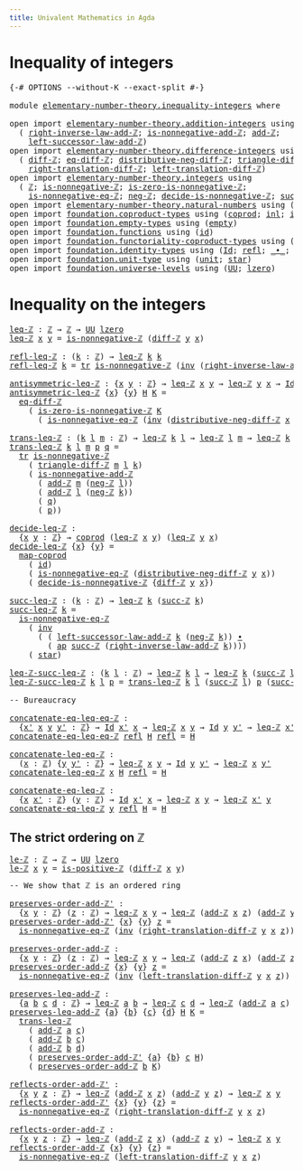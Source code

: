 ```yaml
---
title: Univalent Mathematics in Agda
---
```


# Inequality of integers

<pre class="Agda"><a id="81" class="Symbol">{-#</a> <a id="85" class="Keyword">OPTIONS</a> <a id="93" class="Pragma">--without-K</a> <a id="105" class="Pragma">--exact-split</a> <a id="119" class="Symbol">#-}</a>

<a id="124" class="Keyword">module</a> <a id="131" href="elementary-number-theory.inequality-integers.html" class="Module">elementary-number-theory.inequality-integers</a> <a id="176" class="Keyword">where</a>

<a id="183" class="Keyword">open</a> <a id="188" class="Keyword">import</a> <a id="195" href="elementary-number-theory.addition-integers.html" class="Module">elementary-number-theory.addition-integers</a> <a id="238" class="Keyword">using</a>
  <a id="246" class="Symbol">(</a> <a id="248" href="elementary-number-theory.addition-integers.html#7735" class="Function">right-inverse-law-add-ℤ</a><a id="271" class="Symbol">;</a> <a id="273" href="elementary-number-theory.addition-integers.html#11479" class="Function">is-nonnegative-add-ℤ</a><a id="293" class="Symbol">;</a> <a id="295" href="elementary-number-theory.addition-integers.html#1489" class="Function">add-ℤ</a><a id="300" class="Symbol">;</a>
    <a id="306" href="elementary-number-theory.addition-integers.html#3561" class="Function">left-successor-law-add-ℤ</a><a id="330" class="Symbol">)</a>
<a id="332" class="Keyword">open</a> <a id="337" class="Keyword">import</a> <a id="344" href="elementary-number-theory.difference-integers.html" class="Module">elementary-number-theory.difference-integers</a> <a id="389" class="Keyword">using</a>
  <a id="397" class="Symbol">(</a> <a id="399" href="elementary-number-theory.difference-integers.html#1223" class="Function">diff-ℤ</a><a id="405" class="Symbol">;</a> <a id="407" href="elementary-number-theory.difference-integers.html#1393" class="Function">eq-diff-ℤ</a><a id="416" class="Symbol">;</a> <a id="418" href="elementary-number-theory.difference-integers.html#3177" class="Function">distributive-neg-diff-ℤ</a><a id="441" class="Symbol">;</a> <a id="443" href="elementary-number-theory.difference-integers.html#2833" class="Function">triangle-diff-ℤ</a><a id="458" class="Symbol">;</a>
    <a id="464" href="elementary-number-theory.difference-integers.html#4031" class="Function">right-translation-diff-ℤ</a><a id="488" class="Symbol">;</a> <a id="490" href="elementary-number-theory.difference-integers.html#3762" class="Function">left-translation-diff-ℤ</a><a id="513" class="Symbol">)</a>
<a id="515" class="Keyword">open</a> <a id="520" class="Keyword">import</a> <a id="527" href="elementary-number-theory.integers.html" class="Module">elementary-number-theory.integers</a> <a id="561" class="Keyword">using</a>
  <a id="569" class="Symbol">(</a> <a id="571" href="elementary-number-theory.integers.html#1789" class="Function">ℤ</a><a id="572" class="Symbol">;</a> <a id="574" href="elementary-number-theory.integers.html#6679" class="Function">is-nonnegative-ℤ</a><a id="590" class="Symbol">;</a> <a id="592" href="elementary-number-theory.integers.html#6893" class="Function">is-zero-is-nonnegative-ℤ</a><a id="616" class="Symbol">;</a>
    <a id="622" href="elementary-number-theory.integers.html#6777" class="Function">is-nonnegative-eq-ℤ</a><a id="641" class="Symbol">;</a> <a id="643" href="elementary-number-theory.integers.html#3749" class="Function">neg-ℤ</a><a id="648" class="Symbol">;</a> <a id="650" href="elementary-number-theory.integers.html#10512" class="Function">decide-is-nonnegative-ℤ</a><a id="673" class="Symbol">;</a> <a id="675" href="elementary-number-theory.integers.html#3380" class="Function">succ-ℤ</a><a id="681" class="Symbol">;</a> <a id="683" href="elementary-number-theory.integers.html#7266" class="Function">is-positive-ℤ</a><a id="696" class="Symbol">)</a>
<a id="698" class="Keyword">open</a> <a id="703" class="Keyword">import</a> <a id="710" href="elementary-number-theory.natural-numbers.html" class="Module">elementary-number-theory.natural-numbers</a> <a id="751" class="Keyword">using</a> <a id="757" class="Symbol">(</a><a id="758" href="elementary-number-theory.natural-numbers.html#1444" class="Datatype">ℕ</a><a id="759" class="Symbol">;</a> <a id="761" href="elementary-number-theory.natural-numbers.html#1465" class="InductiveConstructor">zero-ℕ</a><a id="767" class="Symbol">;</a> <a id="769" href="elementary-number-theory.natural-numbers.html#1478" class="InductiveConstructor">succ-ℕ</a><a id="775" class="Symbol">)</a>
<a id="777" class="Keyword">open</a> <a id="782" class="Keyword">import</a> <a id="789" href="foundation.coproduct-types.html" class="Module">foundation.coproduct-types</a> <a id="816" class="Keyword">using</a> <a id="822" class="Symbol">(</a><a id="823" href="foundation.coproduct-types.html#1168" class="Datatype">coprod</a><a id="829" class="Symbol">;</a> <a id="831" href="foundation.coproduct-types.html#1239" class="InductiveConstructor">inl</a><a id="834" class="Symbol">;</a> <a id="836" href="foundation.coproduct-types.html#1262" class="InductiveConstructor">inr</a><a id="839" class="Symbol">)</a>
<a id="841" class="Keyword">open</a> <a id="846" class="Keyword">import</a> <a id="853" href="foundation.empty-types.html" class="Module">foundation.empty-types</a> <a id="876" class="Keyword">using</a> <a id="882" class="Symbol">(</a><a id="883" href="foundation-core.empty-types.html#1047" class="Datatype">empty</a><a id="888" class="Symbol">)</a>
<a id="890" class="Keyword">open</a> <a id="895" class="Keyword">import</a> <a id="902" href="foundation.functions.html" class="Module">foundation.functions</a> <a id="923" class="Keyword">using</a> <a id="929" class="Symbol">(</a><a id="930" href="foundation-core.functions.html#309" class="Function">id</a><a id="932" class="Symbol">)</a>
<a id="934" class="Keyword">open</a> <a id="939" class="Keyword">import</a> <a id="946" href="foundation.functoriality-coproduct-types.html" class="Module">foundation.functoriality-coproduct-types</a> <a id="987" class="Keyword">using</a> <a id="993" class="Symbol">(</a><a id="994" href="foundation.functoriality-coproduct-types.html#1130" class="Function">map-coprod</a><a id="1004" class="Symbol">)</a>
<a id="1006" class="Keyword">open</a> <a id="1011" class="Keyword">import</a> <a id="1018" href="foundation.identity-types.html" class="Module">foundation.identity-types</a> <a id="1044" class="Keyword">using</a> <a id="1050" class="Symbol">(</a><a id="1051" href="foundation-core.identity-types.html#641" class="Datatype">Id</a><a id="1053" class="Symbol">;</a> <a id="1055" href="foundation-core.identity-types.html#694" class="InductiveConstructor">refl</a><a id="1059" class="Symbol">;</a> <a id="1061" href="foundation-core.identity-types.html#1239" class="Function Operator">_∙_</a><a id="1064" class="Symbol">;</a> <a id="1066" href="foundation-core.identity-types.html#1552" class="Function">inv</a><a id="1069" class="Symbol">;</a> <a id="1071" href="foundation-core.identity-types.html#4584" class="Function">tr</a><a id="1073" class="Symbol">;</a> <a id="1075" href="foundation-core.identity-types.html#2853" class="Function">ap</a><a id="1077" class="Symbol">)</a>
<a id="1079" class="Keyword">open</a> <a id="1084" class="Keyword">import</a> <a id="1091" href="foundation.unit-type.html" class="Module">foundation.unit-type</a> <a id="1112" class="Keyword">using</a> <a id="1118" class="Symbol">(</a><a id="1119" href="foundation.unit-type.html#975" class="Datatype">unit</a><a id="1123" class="Symbol">;</a> <a id="1125" href="foundation.unit-type.html#999" class="InductiveConstructor">star</a><a id="1129" class="Symbol">)</a>
<a id="1131" class="Keyword">open</a> <a id="1136" class="Keyword">import</a> <a id="1143" href="foundation.universe-levels.html" class="Module">foundation.universe-levels</a> <a id="1170" class="Keyword">using</a> <a id="1176" class="Symbol">(</a><a id="1177" href="foundation-core.universe-levels.html#222" class="Primitive">UU</a><a id="1179" class="Symbol">;</a> <a id="1181" href="Agda.Primitive.html#764" class="Primitive">lzero</a><a id="1186" class="Symbol">)</a>
</pre>
# Inequality on the integers

<pre class="Agda"><a id="leq-ℤ"></a><a id="1231" href="elementary-number-theory.inequality-integers.html#1231" class="Function">leq-ℤ</a> <a id="1237" class="Symbol">:</a> <a id="1239" href="elementary-number-theory.integers.html#1789" class="Function">ℤ</a> <a id="1241" class="Symbol">→</a> <a id="1243" href="elementary-number-theory.integers.html#1789" class="Function">ℤ</a> <a id="1245" class="Symbol">→</a> <a id="1247" href="foundation-core.universe-levels.html#222" class="Primitive">UU</a> <a id="1250" href="Agda.Primitive.html#764" class="Primitive">lzero</a>
<a id="1256" href="elementary-number-theory.inequality-integers.html#1231" class="Function">leq-ℤ</a> <a id="1262" href="elementary-number-theory.inequality-integers.html#1262" class="Bound">x</a> <a id="1264" href="elementary-number-theory.inequality-integers.html#1264" class="Bound">y</a> <a id="1266" class="Symbol">=</a> <a id="1268" href="elementary-number-theory.integers.html#6679" class="Function">is-nonnegative-ℤ</a> <a id="1285" class="Symbol">(</a><a id="1286" href="elementary-number-theory.difference-integers.html#1223" class="Function">diff-ℤ</a> <a id="1293" href="elementary-number-theory.inequality-integers.html#1264" class="Bound">y</a> <a id="1295" href="elementary-number-theory.inequality-integers.html#1262" class="Bound">x</a><a id="1296" class="Symbol">)</a>

<a id="refl-leq-ℤ"></a><a id="1299" href="elementary-number-theory.inequality-integers.html#1299" class="Function">refl-leq-ℤ</a> <a id="1310" class="Symbol">:</a> <a id="1312" class="Symbol">(</a><a id="1313" href="elementary-number-theory.inequality-integers.html#1313" class="Bound">k</a> <a id="1315" class="Symbol">:</a> <a id="1317" href="elementary-number-theory.integers.html#1789" class="Function">ℤ</a><a id="1318" class="Symbol">)</a> <a id="1320" class="Symbol">→</a> <a id="1322" href="elementary-number-theory.inequality-integers.html#1231" class="Function">leq-ℤ</a> <a id="1328" href="elementary-number-theory.inequality-integers.html#1313" class="Bound">k</a> <a id="1330" href="elementary-number-theory.inequality-integers.html#1313" class="Bound">k</a>
<a id="1332" href="elementary-number-theory.inequality-integers.html#1299" class="Function">refl-leq-ℤ</a> <a id="1343" href="elementary-number-theory.inequality-integers.html#1343" class="Bound">k</a> <a id="1345" class="Symbol">=</a> <a id="1347" href="foundation-core.identity-types.html#4584" class="Function">tr</a> <a id="1350" href="elementary-number-theory.integers.html#6679" class="Function">is-nonnegative-ℤ</a> <a id="1367" class="Symbol">(</a><a id="1368" href="foundation-core.identity-types.html#1552" class="Function">inv</a> <a id="1372" class="Symbol">(</a><a id="1373" href="elementary-number-theory.addition-integers.html#7735" class="Function">right-inverse-law-add-ℤ</a> <a id="1397" href="elementary-number-theory.inequality-integers.html#1343" class="Bound">k</a><a id="1398" class="Symbol">))</a> <a id="1401" href="foundation.unit-type.html#999" class="InductiveConstructor">star</a>

<a id="antisymmetric-leq-ℤ"></a><a id="1407" href="elementary-number-theory.inequality-integers.html#1407" class="Function">antisymmetric-leq-ℤ</a> <a id="1427" class="Symbol">:</a> <a id="1429" class="Symbol">{</a><a id="1430" href="elementary-number-theory.inequality-integers.html#1430" class="Bound">x</a> <a id="1432" href="elementary-number-theory.inequality-integers.html#1432" class="Bound">y</a> <a id="1434" class="Symbol">:</a> <a id="1436" href="elementary-number-theory.integers.html#1789" class="Function">ℤ</a><a id="1437" class="Symbol">}</a> <a id="1439" class="Symbol">→</a> <a id="1441" href="elementary-number-theory.inequality-integers.html#1231" class="Function">leq-ℤ</a> <a id="1447" href="elementary-number-theory.inequality-integers.html#1430" class="Bound">x</a> <a id="1449" href="elementary-number-theory.inequality-integers.html#1432" class="Bound">y</a> <a id="1451" class="Symbol">→</a> <a id="1453" href="elementary-number-theory.inequality-integers.html#1231" class="Function">leq-ℤ</a> <a id="1459" href="elementary-number-theory.inequality-integers.html#1432" class="Bound">y</a> <a id="1461" href="elementary-number-theory.inequality-integers.html#1430" class="Bound">x</a> <a id="1463" class="Symbol">→</a> <a id="1465" href="foundation-core.identity-types.html#641" class="Datatype">Id</a> <a id="1468" href="elementary-number-theory.inequality-integers.html#1430" class="Bound">x</a> <a id="1470" href="elementary-number-theory.inequality-integers.html#1432" class="Bound">y</a>
<a id="1472" href="elementary-number-theory.inequality-integers.html#1407" class="Function">antisymmetric-leq-ℤ</a> <a id="1492" class="Symbol">{</a><a id="1493" href="elementary-number-theory.inequality-integers.html#1493" class="Bound">x</a><a id="1494" class="Symbol">}</a> <a id="1496" class="Symbol">{</a><a id="1497" href="elementary-number-theory.inequality-integers.html#1497" class="Bound">y</a><a id="1498" class="Symbol">}</a> <a id="1500" href="elementary-number-theory.inequality-integers.html#1500" class="Bound">H</a> <a id="1502" href="elementary-number-theory.inequality-integers.html#1502" class="Bound">K</a> <a id="1504" class="Symbol">=</a>
  <a id="1508" href="elementary-number-theory.difference-integers.html#1393" class="Function">eq-diff-ℤ</a>
    <a id="1522" class="Symbol">(</a> <a id="1524" href="elementary-number-theory.integers.html#6893" class="Function">is-zero-is-nonnegative-ℤ</a> <a id="1549" href="elementary-number-theory.inequality-integers.html#1502" class="Bound">K</a>
      <a id="1557" class="Symbol">(</a> <a id="1559" href="elementary-number-theory.integers.html#6777" class="Function">is-nonnegative-eq-ℤ</a> <a id="1579" class="Symbol">(</a><a id="1580" href="foundation-core.identity-types.html#1552" class="Function">inv</a> <a id="1584" class="Symbol">(</a><a id="1585" href="elementary-number-theory.difference-integers.html#3177" class="Function">distributive-neg-diff-ℤ</a> <a id="1609" href="elementary-number-theory.inequality-integers.html#1493" class="Bound">x</a> <a id="1611" href="elementary-number-theory.inequality-integers.html#1497" class="Bound">y</a><a id="1612" class="Symbol">))</a> <a id="1615" href="elementary-number-theory.inequality-integers.html#1500" class="Bound">H</a><a id="1616" class="Symbol">))</a>

<a id="trans-leq-ℤ"></a><a id="1620" href="elementary-number-theory.inequality-integers.html#1620" class="Function">trans-leq-ℤ</a> <a id="1632" class="Symbol">:</a> <a id="1634" class="Symbol">(</a><a id="1635" href="elementary-number-theory.inequality-integers.html#1635" class="Bound">k</a> <a id="1637" href="elementary-number-theory.inequality-integers.html#1637" class="Bound">l</a> <a id="1639" href="elementary-number-theory.inequality-integers.html#1639" class="Bound">m</a> <a id="1641" class="Symbol">:</a> <a id="1643" href="elementary-number-theory.integers.html#1789" class="Function">ℤ</a><a id="1644" class="Symbol">)</a> <a id="1646" class="Symbol">→</a> <a id="1648" href="elementary-number-theory.inequality-integers.html#1231" class="Function">leq-ℤ</a> <a id="1654" href="elementary-number-theory.inequality-integers.html#1635" class="Bound">k</a> <a id="1656" href="elementary-number-theory.inequality-integers.html#1637" class="Bound">l</a> <a id="1658" class="Symbol">→</a> <a id="1660" href="elementary-number-theory.inequality-integers.html#1231" class="Function">leq-ℤ</a> <a id="1666" href="elementary-number-theory.inequality-integers.html#1637" class="Bound">l</a> <a id="1668" href="elementary-number-theory.inequality-integers.html#1639" class="Bound">m</a> <a id="1670" class="Symbol">→</a> <a id="1672" href="elementary-number-theory.inequality-integers.html#1231" class="Function">leq-ℤ</a> <a id="1678" href="elementary-number-theory.inequality-integers.html#1635" class="Bound">k</a> <a id="1680" href="elementary-number-theory.inequality-integers.html#1639" class="Bound">m</a>
<a id="1682" href="elementary-number-theory.inequality-integers.html#1620" class="Function">trans-leq-ℤ</a> <a id="1694" href="elementary-number-theory.inequality-integers.html#1694" class="Bound">k</a> <a id="1696" href="elementary-number-theory.inequality-integers.html#1696" class="Bound">l</a> <a id="1698" href="elementary-number-theory.inequality-integers.html#1698" class="Bound">m</a> <a id="1700" href="elementary-number-theory.inequality-integers.html#1700" class="Bound">p</a> <a id="1702" href="elementary-number-theory.inequality-integers.html#1702" class="Bound">q</a> <a id="1704" class="Symbol">=</a>
  <a id="1708" href="foundation-core.identity-types.html#4584" class="Function">tr</a> <a id="1711" href="elementary-number-theory.integers.html#6679" class="Function">is-nonnegative-ℤ</a>
    <a id="1732" class="Symbol">(</a> <a id="1734" href="elementary-number-theory.difference-integers.html#2833" class="Function">triangle-diff-ℤ</a> <a id="1750" href="elementary-number-theory.inequality-integers.html#1698" class="Bound">m</a> <a id="1752" href="elementary-number-theory.inequality-integers.html#1696" class="Bound">l</a> <a id="1754" href="elementary-number-theory.inequality-integers.html#1694" class="Bound">k</a><a id="1755" class="Symbol">)</a>
    <a id="1761" class="Symbol">(</a> <a id="1763" href="elementary-number-theory.addition-integers.html#11479" class="Function">is-nonnegative-add-ℤ</a>
      <a id="1790" class="Symbol">(</a> <a id="1792" href="elementary-number-theory.addition-integers.html#1489" class="Function">add-ℤ</a> <a id="1798" href="elementary-number-theory.inequality-integers.html#1698" class="Bound">m</a> <a id="1800" class="Symbol">(</a><a id="1801" href="elementary-number-theory.integers.html#3749" class="Function">neg-ℤ</a> <a id="1807" href="elementary-number-theory.inequality-integers.html#1696" class="Bound">l</a><a id="1808" class="Symbol">))</a>
      <a id="1817" class="Symbol">(</a> <a id="1819" href="elementary-number-theory.addition-integers.html#1489" class="Function">add-ℤ</a> <a id="1825" href="elementary-number-theory.inequality-integers.html#1696" class="Bound">l</a> <a id="1827" class="Symbol">(</a><a id="1828" href="elementary-number-theory.integers.html#3749" class="Function">neg-ℤ</a> <a id="1834" href="elementary-number-theory.inequality-integers.html#1694" class="Bound">k</a><a id="1835" class="Symbol">))</a>
      <a id="1844" class="Symbol">(</a> <a id="1846" href="elementary-number-theory.inequality-integers.html#1702" class="Bound">q</a><a id="1847" class="Symbol">)</a>
      <a id="1855" class="Symbol">(</a> <a id="1857" href="elementary-number-theory.inequality-integers.html#1700" class="Bound">p</a><a id="1858" class="Symbol">))</a>

<a id="decide-leq-ℤ"></a><a id="1862" href="elementary-number-theory.inequality-integers.html#1862" class="Function">decide-leq-ℤ</a> <a id="1875" class="Symbol">:</a>
  <a id="1879" class="Symbol">{</a><a id="1880" href="elementary-number-theory.inequality-integers.html#1880" class="Bound">x</a> <a id="1882" href="elementary-number-theory.inequality-integers.html#1882" class="Bound">y</a> <a id="1884" class="Symbol">:</a> <a id="1886" href="elementary-number-theory.integers.html#1789" class="Function">ℤ</a><a id="1887" class="Symbol">}</a> <a id="1889" class="Symbol">→</a> <a id="1891" href="foundation.coproduct-types.html#1168" class="Datatype">coprod</a> <a id="1898" class="Symbol">(</a><a id="1899" href="elementary-number-theory.inequality-integers.html#1231" class="Function">leq-ℤ</a> <a id="1905" href="elementary-number-theory.inequality-integers.html#1880" class="Bound">x</a> <a id="1907" href="elementary-number-theory.inequality-integers.html#1882" class="Bound">y</a><a id="1908" class="Symbol">)</a> <a id="1910" class="Symbol">(</a><a id="1911" href="elementary-number-theory.inequality-integers.html#1231" class="Function">leq-ℤ</a> <a id="1917" href="elementary-number-theory.inequality-integers.html#1882" class="Bound">y</a> <a id="1919" href="elementary-number-theory.inequality-integers.html#1880" class="Bound">x</a><a id="1920" class="Symbol">)</a>
<a id="1922" href="elementary-number-theory.inequality-integers.html#1862" class="Function">decide-leq-ℤ</a> <a id="1935" class="Symbol">{</a><a id="1936" href="elementary-number-theory.inequality-integers.html#1936" class="Bound">x</a><a id="1937" class="Symbol">}</a> <a id="1939" class="Symbol">{</a><a id="1940" href="elementary-number-theory.inequality-integers.html#1940" class="Bound">y</a><a id="1941" class="Symbol">}</a> <a id="1943" class="Symbol">=</a>
  <a id="1947" href="foundation.functoriality-coproduct-types.html#1130" class="Function">map-coprod</a>
    <a id="1962" class="Symbol">(</a> <a id="1964" href="foundation-core.functions.html#309" class="Function">id</a><a id="1966" class="Symbol">)</a>
    <a id="1972" class="Symbol">(</a> <a id="1974" href="elementary-number-theory.integers.html#6777" class="Function">is-nonnegative-eq-ℤ</a> <a id="1994" class="Symbol">(</a><a id="1995" href="elementary-number-theory.difference-integers.html#3177" class="Function">distributive-neg-diff-ℤ</a> <a id="2019" href="elementary-number-theory.inequality-integers.html#1940" class="Bound">y</a> <a id="2021" href="elementary-number-theory.inequality-integers.html#1936" class="Bound">x</a><a id="2022" class="Symbol">))</a>
    <a id="2029" class="Symbol">(</a> <a id="2031" href="elementary-number-theory.integers.html#10512" class="Function">decide-is-nonnegative-ℤ</a> <a id="2055" class="Symbol">{</a><a id="2056" href="elementary-number-theory.difference-integers.html#1223" class="Function">diff-ℤ</a> <a id="2063" href="elementary-number-theory.inequality-integers.html#1940" class="Bound">y</a> <a id="2065" href="elementary-number-theory.inequality-integers.html#1936" class="Bound">x</a><a id="2066" class="Symbol">})</a>

<a id="succ-leq-ℤ"></a><a id="2070" href="elementary-number-theory.inequality-integers.html#2070" class="Function">succ-leq-ℤ</a> <a id="2081" class="Symbol">:</a> <a id="2083" class="Symbol">(</a><a id="2084" href="elementary-number-theory.inequality-integers.html#2084" class="Bound">k</a> <a id="2086" class="Symbol">:</a> <a id="2088" href="elementary-number-theory.integers.html#1789" class="Function">ℤ</a><a id="2089" class="Symbol">)</a> <a id="2091" class="Symbol">→</a> <a id="2093" href="elementary-number-theory.inequality-integers.html#1231" class="Function">leq-ℤ</a> <a id="2099" href="elementary-number-theory.inequality-integers.html#2084" class="Bound">k</a> <a id="2101" class="Symbol">(</a><a id="2102" href="elementary-number-theory.integers.html#3380" class="Function">succ-ℤ</a> <a id="2109" href="elementary-number-theory.inequality-integers.html#2084" class="Bound">k</a><a id="2110" class="Symbol">)</a>
<a id="2112" href="elementary-number-theory.inequality-integers.html#2070" class="Function">succ-leq-ℤ</a> <a id="2123" href="elementary-number-theory.inequality-integers.html#2123" class="Bound">k</a> <a id="2125" class="Symbol">=</a>
  <a id="2129" href="elementary-number-theory.integers.html#6777" class="Function">is-nonnegative-eq-ℤ</a>
    <a id="2153" class="Symbol">(</a> <a id="2155" href="foundation-core.identity-types.html#1552" class="Function">inv</a>
      <a id="2165" class="Symbol">(</a> <a id="2167" class="Symbol">(</a> <a id="2169" href="elementary-number-theory.addition-integers.html#3561" class="Function">left-successor-law-add-ℤ</a> <a id="2194" href="elementary-number-theory.inequality-integers.html#2123" class="Bound">k</a> <a id="2196" class="Symbol">(</a><a id="2197" href="elementary-number-theory.integers.html#3749" class="Function">neg-ℤ</a> <a id="2203" href="elementary-number-theory.inequality-integers.html#2123" class="Bound">k</a><a id="2204" class="Symbol">))</a> <a id="2207" href="foundation-core.identity-types.html#1239" class="Function Operator">∙</a>
        <a id="2217" class="Symbol">(</a> <a id="2219" href="foundation-core.identity-types.html#2853" class="Function">ap</a> <a id="2222" href="elementary-number-theory.integers.html#3380" class="Function">succ-ℤ</a> <a id="2229" class="Symbol">(</a><a id="2230" href="elementary-number-theory.addition-integers.html#7735" class="Function">right-inverse-law-add-ℤ</a> <a id="2254" href="elementary-number-theory.inequality-integers.html#2123" class="Bound">k</a><a id="2255" class="Symbol">))))</a>
    <a id="2264" class="Symbol">(</a> <a id="2266" href="foundation.unit-type.html#999" class="InductiveConstructor">star</a><a id="2270" class="Symbol">)</a>

<a id="leq-ℤ-succ-leq-ℤ"></a><a id="2273" href="elementary-number-theory.inequality-integers.html#2273" class="Function">leq-ℤ-succ-leq-ℤ</a> <a id="2290" class="Symbol">:</a> <a id="2292" class="Symbol">(</a><a id="2293" href="elementary-number-theory.inequality-integers.html#2293" class="Bound">k</a> <a id="2295" href="elementary-number-theory.inequality-integers.html#2295" class="Bound">l</a> <a id="2297" class="Symbol">:</a> <a id="2299" href="elementary-number-theory.integers.html#1789" class="Function">ℤ</a><a id="2300" class="Symbol">)</a> <a id="2302" class="Symbol">→</a> <a id="2304" href="elementary-number-theory.inequality-integers.html#1231" class="Function">leq-ℤ</a> <a id="2310" href="elementary-number-theory.inequality-integers.html#2293" class="Bound">k</a> <a id="2312" href="elementary-number-theory.inequality-integers.html#2295" class="Bound">l</a> <a id="2314" class="Symbol">→</a> <a id="2316" href="elementary-number-theory.inequality-integers.html#1231" class="Function">leq-ℤ</a> <a id="2322" href="elementary-number-theory.inequality-integers.html#2293" class="Bound">k</a> <a id="2324" class="Symbol">(</a><a id="2325" href="elementary-number-theory.integers.html#3380" class="Function">succ-ℤ</a> <a id="2332" href="elementary-number-theory.inequality-integers.html#2295" class="Bound">l</a><a id="2333" class="Symbol">)</a>
<a id="2335" href="elementary-number-theory.inequality-integers.html#2273" class="Function">leq-ℤ-succ-leq-ℤ</a> <a id="2352" href="elementary-number-theory.inequality-integers.html#2352" class="Bound">k</a> <a id="2354" href="elementary-number-theory.inequality-integers.html#2354" class="Bound">l</a> <a id="2356" href="elementary-number-theory.inequality-integers.html#2356" class="Bound">p</a> <a id="2358" class="Symbol">=</a> <a id="2360" href="elementary-number-theory.inequality-integers.html#1620" class="Function">trans-leq-ℤ</a> <a id="2372" href="elementary-number-theory.inequality-integers.html#2352" class="Bound">k</a> <a id="2374" href="elementary-number-theory.inequality-integers.html#2354" class="Bound">l</a> <a id="2376" class="Symbol">(</a><a id="2377" href="elementary-number-theory.integers.html#3380" class="Function">succ-ℤ</a> <a id="2384" href="elementary-number-theory.inequality-integers.html#2354" class="Bound">l</a><a id="2385" class="Symbol">)</a> <a id="2387" href="elementary-number-theory.inequality-integers.html#2356" class="Bound">p</a> <a id="2389" class="Symbol">(</a><a id="2390" href="elementary-number-theory.inequality-integers.html#2070" class="Function">succ-leq-ℤ</a> <a id="2401" href="elementary-number-theory.inequality-integers.html#2354" class="Bound">l</a><a id="2402" class="Symbol">)</a>

<a id="2405" class="Comment">-- Bureaucracy</a>

<a id="concatenate-eq-leq-eq-ℤ"></a><a id="2421" href="elementary-number-theory.inequality-integers.html#2421" class="Function">concatenate-eq-leq-eq-ℤ</a> <a id="2445" class="Symbol">:</a>
  <a id="2449" class="Symbol">{</a><a id="2450" href="elementary-number-theory.inequality-integers.html#2450" class="Bound">x&#39;</a> <a id="2453" href="elementary-number-theory.inequality-integers.html#2453" class="Bound">x</a> <a id="2455" href="elementary-number-theory.inequality-integers.html#2455" class="Bound">y</a> <a id="2457" href="elementary-number-theory.inequality-integers.html#2457" class="Bound">y&#39;</a> <a id="2460" class="Symbol">:</a> <a id="2462" href="elementary-number-theory.integers.html#1789" class="Function">ℤ</a><a id="2463" class="Symbol">}</a> <a id="2465" class="Symbol">→</a> <a id="2467" href="foundation-core.identity-types.html#641" class="Datatype">Id</a> <a id="2470" href="elementary-number-theory.inequality-integers.html#2450" class="Bound">x&#39;</a> <a id="2473" href="elementary-number-theory.inequality-integers.html#2453" class="Bound">x</a> <a id="2475" class="Symbol">→</a> <a id="2477" href="elementary-number-theory.inequality-integers.html#1231" class="Function">leq-ℤ</a> <a id="2483" href="elementary-number-theory.inequality-integers.html#2453" class="Bound">x</a> <a id="2485" href="elementary-number-theory.inequality-integers.html#2455" class="Bound">y</a> <a id="2487" class="Symbol">→</a> <a id="2489" href="foundation-core.identity-types.html#641" class="Datatype">Id</a> <a id="2492" href="elementary-number-theory.inequality-integers.html#2455" class="Bound">y</a> <a id="2494" href="elementary-number-theory.inequality-integers.html#2457" class="Bound">y&#39;</a> <a id="2497" class="Symbol">→</a> <a id="2499" href="elementary-number-theory.inequality-integers.html#1231" class="Function">leq-ℤ</a> <a id="2505" href="elementary-number-theory.inequality-integers.html#2450" class="Bound">x&#39;</a> <a id="2508" href="elementary-number-theory.inequality-integers.html#2457" class="Bound">y&#39;</a>
<a id="2511" href="elementary-number-theory.inequality-integers.html#2421" class="Function">concatenate-eq-leq-eq-ℤ</a> <a id="2535" href="foundation-core.identity-types.html#694" class="InductiveConstructor">refl</a> <a id="2540" href="elementary-number-theory.inequality-integers.html#2540" class="Bound">H</a> <a id="2542" href="foundation-core.identity-types.html#694" class="InductiveConstructor">refl</a> <a id="2547" class="Symbol">=</a> <a id="2549" href="elementary-number-theory.inequality-integers.html#2540" class="Bound">H</a>

<a id="concatenate-leq-eq-ℤ"></a><a id="2552" href="elementary-number-theory.inequality-integers.html#2552" class="Function">concatenate-leq-eq-ℤ</a> <a id="2573" class="Symbol">:</a>
  <a id="2577" class="Symbol">(</a><a id="2578" href="elementary-number-theory.inequality-integers.html#2578" class="Bound">x</a> <a id="2580" class="Symbol">:</a> <a id="2582" href="elementary-number-theory.integers.html#1789" class="Function">ℤ</a><a id="2583" class="Symbol">)</a> <a id="2585" class="Symbol">{</a><a id="2586" href="elementary-number-theory.inequality-integers.html#2586" class="Bound">y</a> <a id="2588" href="elementary-number-theory.inequality-integers.html#2588" class="Bound">y&#39;</a> <a id="2591" class="Symbol">:</a> <a id="2593" href="elementary-number-theory.integers.html#1789" class="Function">ℤ</a><a id="2594" class="Symbol">}</a> <a id="2596" class="Symbol">→</a> <a id="2598" href="elementary-number-theory.inequality-integers.html#1231" class="Function">leq-ℤ</a> <a id="2604" href="elementary-number-theory.inequality-integers.html#2578" class="Bound">x</a> <a id="2606" href="elementary-number-theory.inequality-integers.html#2586" class="Bound">y</a> <a id="2608" class="Symbol">→</a> <a id="2610" href="foundation-core.identity-types.html#641" class="Datatype">Id</a> <a id="2613" href="elementary-number-theory.inequality-integers.html#2586" class="Bound">y</a> <a id="2615" href="elementary-number-theory.inequality-integers.html#2588" class="Bound">y&#39;</a> <a id="2618" class="Symbol">→</a> <a id="2620" href="elementary-number-theory.inequality-integers.html#1231" class="Function">leq-ℤ</a> <a id="2626" href="elementary-number-theory.inequality-integers.html#2578" class="Bound">x</a> <a id="2628" href="elementary-number-theory.inequality-integers.html#2588" class="Bound">y&#39;</a>
<a id="2631" href="elementary-number-theory.inequality-integers.html#2552" class="Function">concatenate-leq-eq-ℤ</a> <a id="2652" href="elementary-number-theory.inequality-integers.html#2652" class="Bound">x</a> <a id="2654" href="elementary-number-theory.inequality-integers.html#2654" class="Bound">H</a> <a id="2656" href="foundation-core.identity-types.html#694" class="InductiveConstructor">refl</a> <a id="2661" class="Symbol">=</a> <a id="2663" href="elementary-number-theory.inequality-integers.html#2654" class="Bound">H</a>

<a id="concatenate-eq-leq-ℤ"></a><a id="2666" href="elementary-number-theory.inequality-integers.html#2666" class="Function">concatenate-eq-leq-ℤ</a> <a id="2687" class="Symbol">:</a>
  <a id="2691" class="Symbol">{</a><a id="2692" href="elementary-number-theory.inequality-integers.html#2692" class="Bound">x</a> <a id="2694" href="elementary-number-theory.inequality-integers.html#2694" class="Bound">x&#39;</a> <a id="2697" class="Symbol">:</a> <a id="2699" href="elementary-number-theory.integers.html#1789" class="Function">ℤ</a><a id="2700" class="Symbol">}</a> <a id="2702" class="Symbol">(</a><a id="2703" href="elementary-number-theory.inequality-integers.html#2703" class="Bound">y</a> <a id="2705" class="Symbol">:</a> <a id="2707" href="elementary-number-theory.integers.html#1789" class="Function">ℤ</a><a id="2708" class="Symbol">)</a> <a id="2710" class="Symbol">→</a> <a id="2712" href="foundation-core.identity-types.html#641" class="Datatype">Id</a> <a id="2715" href="elementary-number-theory.inequality-integers.html#2694" class="Bound">x&#39;</a> <a id="2718" href="elementary-number-theory.inequality-integers.html#2692" class="Bound">x</a> <a id="2720" class="Symbol">→</a> <a id="2722" href="elementary-number-theory.inequality-integers.html#1231" class="Function">leq-ℤ</a> <a id="2728" href="elementary-number-theory.inequality-integers.html#2692" class="Bound">x</a> <a id="2730" href="elementary-number-theory.inequality-integers.html#2703" class="Bound">y</a> <a id="2732" class="Symbol">→</a> <a id="2734" href="elementary-number-theory.inequality-integers.html#1231" class="Function">leq-ℤ</a> <a id="2740" href="elementary-number-theory.inequality-integers.html#2694" class="Bound">x&#39;</a> <a id="2743" href="elementary-number-theory.inequality-integers.html#2703" class="Bound">y</a>
<a id="2745" href="elementary-number-theory.inequality-integers.html#2666" class="Function">concatenate-eq-leq-ℤ</a> <a id="2766" href="elementary-number-theory.inequality-integers.html#2766" class="Bound">y</a> <a id="2768" href="foundation-core.identity-types.html#694" class="InductiveConstructor">refl</a> <a id="2773" href="elementary-number-theory.inequality-integers.html#2773" class="Bound">H</a> <a id="2775" class="Symbol">=</a> <a id="2777" href="elementary-number-theory.inequality-integers.html#2773" class="Bound">H</a>
</pre>
## The strict ordering on ℤ

<pre class="Agda"><a id="le-ℤ"></a><a id="2821" href="elementary-number-theory.inequality-integers.html#2821" class="Function">le-ℤ</a> <a id="2826" class="Symbol">:</a> <a id="2828" href="elementary-number-theory.integers.html#1789" class="Function">ℤ</a> <a id="2830" class="Symbol">→</a> <a id="2832" href="elementary-number-theory.integers.html#1789" class="Function">ℤ</a> <a id="2834" class="Symbol">→</a> <a id="2836" href="foundation-core.universe-levels.html#222" class="Primitive">UU</a> <a id="2839" href="Agda.Primitive.html#764" class="Primitive">lzero</a>
<a id="2845" href="elementary-number-theory.inequality-integers.html#2821" class="Function">le-ℤ</a> <a id="2850" href="elementary-number-theory.inequality-integers.html#2850" class="Bound">x</a> <a id="2852" href="elementary-number-theory.inequality-integers.html#2852" class="Bound">y</a> <a id="2854" class="Symbol">=</a> <a id="2856" href="elementary-number-theory.integers.html#7266" class="Function">is-positive-ℤ</a> <a id="2870" class="Symbol">(</a><a id="2871" href="elementary-number-theory.difference-integers.html#1223" class="Function">diff-ℤ</a> <a id="2878" href="elementary-number-theory.inequality-integers.html#2850" class="Bound">x</a> <a id="2880" href="elementary-number-theory.inequality-integers.html#2852" class="Bound">y</a><a id="2881" class="Symbol">)</a>
</pre>
<pre class="Agda"><a id="2896" class="Comment">-- We show that ℤ is an ordered ring</a>

<a id="preserves-order-add-ℤ&#39;"></a><a id="2934" href="elementary-number-theory.inequality-integers.html#2934" class="Function">preserves-order-add-ℤ&#39;</a> <a id="2957" class="Symbol">:</a>
  <a id="2961" class="Symbol">{</a><a id="2962" href="elementary-number-theory.inequality-integers.html#2962" class="Bound">x</a> <a id="2964" href="elementary-number-theory.inequality-integers.html#2964" class="Bound">y</a> <a id="2966" class="Symbol">:</a> <a id="2968" href="elementary-number-theory.integers.html#1789" class="Function">ℤ</a><a id="2969" class="Symbol">}</a> <a id="2971" class="Symbol">(</a><a id="2972" href="elementary-number-theory.inequality-integers.html#2972" class="Bound">z</a> <a id="2974" class="Symbol">:</a> <a id="2976" href="elementary-number-theory.integers.html#1789" class="Function">ℤ</a><a id="2977" class="Symbol">)</a> <a id="2979" class="Symbol">→</a> <a id="2981" href="elementary-number-theory.inequality-integers.html#1231" class="Function">leq-ℤ</a> <a id="2987" href="elementary-number-theory.inequality-integers.html#2962" class="Bound">x</a> <a id="2989" href="elementary-number-theory.inequality-integers.html#2964" class="Bound">y</a> <a id="2991" class="Symbol">→</a> <a id="2993" href="elementary-number-theory.inequality-integers.html#1231" class="Function">leq-ℤ</a> <a id="2999" class="Symbol">(</a><a id="3000" href="elementary-number-theory.addition-integers.html#1489" class="Function">add-ℤ</a> <a id="3006" href="elementary-number-theory.inequality-integers.html#2962" class="Bound">x</a> <a id="3008" href="elementary-number-theory.inequality-integers.html#2972" class="Bound">z</a><a id="3009" class="Symbol">)</a> <a id="3011" class="Symbol">(</a><a id="3012" href="elementary-number-theory.addition-integers.html#1489" class="Function">add-ℤ</a> <a id="3018" href="elementary-number-theory.inequality-integers.html#2964" class="Bound">y</a> <a id="3020" href="elementary-number-theory.inequality-integers.html#2972" class="Bound">z</a><a id="3021" class="Symbol">)</a>
<a id="3023" href="elementary-number-theory.inequality-integers.html#2934" class="Function">preserves-order-add-ℤ&#39;</a> <a id="3046" class="Symbol">{</a><a id="3047" href="elementary-number-theory.inequality-integers.html#3047" class="Bound">x</a><a id="3048" class="Symbol">}</a> <a id="3050" class="Symbol">{</a><a id="3051" href="elementary-number-theory.inequality-integers.html#3051" class="Bound">y</a><a id="3052" class="Symbol">}</a> <a id="3054" href="elementary-number-theory.inequality-integers.html#3054" class="Bound">z</a> <a id="3056" class="Symbol">=</a>
  <a id="3060" href="elementary-number-theory.integers.html#6777" class="Function">is-nonnegative-eq-ℤ</a> <a id="3080" class="Symbol">(</a><a id="3081" href="foundation-core.identity-types.html#1552" class="Function">inv</a> <a id="3085" class="Symbol">(</a><a id="3086" href="elementary-number-theory.difference-integers.html#4031" class="Function">right-translation-diff-ℤ</a> <a id="3111" href="elementary-number-theory.inequality-integers.html#3051" class="Bound">y</a> <a id="3113" href="elementary-number-theory.inequality-integers.html#3047" class="Bound">x</a> <a id="3115" href="elementary-number-theory.inequality-integers.html#3054" class="Bound">z</a><a id="3116" class="Symbol">))</a>

<a id="preserves-order-add-ℤ"></a><a id="3120" href="elementary-number-theory.inequality-integers.html#3120" class="Function">preserves-order-add-ℤ</a> <a id="3142" class="Symbol">:</a>
  <a id="3146" class="Symbol">{</a><a id="3147" href="elementary-number-theory.inequality-integers.html#3147" class="Bound">x</a> <a id="3149" href="elementary-number-theory.inequality-integers.html#3149" class="Bound">y</a> <a id="3151" class="Symbol">:</a> <a id="3153" href="elementary-number-theory.integers.html#1789" class="Function">ℤ</a><a id="3154" class="Symbol">}</a> <a id="3156" class="Symbol">(</a><a id="3157" href="elementary-number-theory.inequality-integers.html#3157" class="Bound">z</a> <a id="3159" class="Symbol">:</a> <a id="3161" href="elementary-number-theory.integers.html#1789" class="Function">ℤ</a><a id="3162" class="Symbol">)</a> <a id="3164" class="Symbol">→</a> <a id="3166" href="elementary-number-theory.inequality-integers.html#1231" class="Function">leq-ℤ</a> <a id="3172" href="elementary-number-theory.inequality-integers.html#3147" class="Bound">x</a> <a id="3174" href="elementary-number-theory.inequality-integers.html#3149" class="Bound">y</a> <a id="3176" class="Symbol">→</a> <a id="3178" href="elementary-number-theory.inequality-integers.html#1231" class="Function">leq-ℤ</a> <a id="3184" class="Symbol">(</a><a id="3185" href="elementary-number-theory.addition-integers.html#1489" class="Function">add-ℤ</a> <a id="3191" href="elementary-number-theory.inequality-integers.html#3157" class="Bound">z</a> <a id="3193" href="elementary-number-theory.inequality-integers.html#3147" class="Bound">x</a><a id="3194" class="Symbol">)</a> <a id="3196" class="Symbol">(</a><a id="3197" href="elementary-number-theory.addition-integers.html#1489" class="Function">add-ℤ</a> <a id="3203" href="elementary-number-theory.inequality-integers.html#3157" class="Bound">z</a> <a id="3205" href="elementary-number-theory.inequality-integers.html#3149" class="Bound">y</a><a id="3206" class="Symbol">)</a>
<a id="3208" href="elementary-number-theory.inequality-integers.html#3120" class="Function">preserves-order-add-ℤ</a> <a id="3230" class="Symbol">{</a><a id="3231" href="elementary-number-theory.inequality-integers.html#3231" class="Bound">x</a><a id="3232" class="Symbol">}</a> <a id="3234" class="Symbol">{</a><a id="3235" href="elementary-number-theory.inequality-integers.html#3235" class="Bound">y</a><a id="3236" class="Symbol">}</a> <a id="3238" href="elementary-number-theory.inequality-integers.html#3238" class="Bound">z</a> <a id="3240" class="Symbol">=</a>
  <a id="3244" href="elementary-number-theory.integers.html#6777" class="Function">is-nonnegative-eq-ℤ</a> <a id="3264" class="Symbol">(</a><a id="3265" href="foundation-core.identity-types.html#1552" class="Function">inv</a> <a id="3269" class="Symbol">(</a><a id="3270" href="elementary-number-theory.difference-integers.html#3762" class="Function">left-translation-diff-ℤ</a> <a id="3294" href="elementary-number-theory.inequality-integers.html#3235" class="Bound">y</a> <a id="3296" href="elementary-number-theory.inequality-integers.html#3231" class="Bound">x</a> <a id="3298" href="elementary-number-theory.inequality-integers.html#3238" class="Bound">z</a><a id="3299" class="Symbol">))</a>

<a id="preserves-leq-add-ℤ"></a><a id="3303" href="elementary-number-theory.inequality-integers.html#3303" class="Function">preserves-leq-add-ℤ</a> <a id="3323" class="Symbol">:</a>
  <a id="3327" class="Symbol">{</a><a id="3328" href="elementary-number-theory.inequality-integers.html#3328" class="Bound">a</a> <a id="3330" href="elementary-number-theory.inequality-integers.html#3330" class="Bound">b</a> <a id="3332" href="elementary-number-theory.inequality-integers.html#3332" class="Bound">c</a> <a id="3334" href="elementary-number-theory.inequality-integers.html#3334" class="Bound">d</a> <a id="3336" class="Symbol">:</a> <a id="3338" href="elementary-number-theory.integers.html#1789" class="Function">ℤ</a><a id="3339" class="Symbol">}</a> <a id="3341" class="Symbol">→</a> <a id="3343" href="elementary-number-theory.inequality-integers.html#1231" class="Function">leq-ℤ</a> <a id="3349" href="elementary-number-theory.inequality-integers.html#3328" class="Bound">a</a> <a id="3351" href="elementary-number-theory.inequality-integers.html#3330" class="Bound">b</a> <a id="3353" class="Symbol">→</a> <a id="3355" href="elementary-number-theory.inequality-integers.html#1231" class="Function">leq-ℤ</a> <a id="3361" href="elementary-number-theory.inequality-integers.html#3332" class="Bound">c</a> <a id="3363" href="elementary-number-theory.inequality-integers.html#3334" class="Bound">d</a> <a id="3365" class="Symbol">→</a> <a id="3367" href="elementary-number-theory.inequality-integers.html#1231" class="Function">leq-ℤ</a> <a id="3373" class="Symbol">(</a><a id="3374" href="elementary-number-theory.addition-integers.html#1489" class="Function">add-ℤ</a> <a id="3380" href="elementary-number-theory.inequality-integers.html#3328" class="Bound">a</a> <a id="3382" href="elementary-number-theory.inequality-integers.html#3332" class="Bound">c</a><a id="3383" class="Symbol">)</a> <a id="3385" class="Symbol">(</a><a id="3386" href="elementary-number-theory.addition-integers.html#1489" class="Function">add-ℤ</a> <a id="3392" href="elementary-number-theory.inequality-integers.html#3330" class="Bound">b</a> <a id="3394" href="elementary-number-theory.inequality-integers.html#3334" class="Bound">d</a><a id="3395" class="Symbol">)</a>
<a id="3397" href="elementary-number-theory.inequality-integers.html#3303" class="Function">preserves-leq-add-ℤ</a> <a id="3417" class="Symbol">{</a><a id="3418" href="elementary-number-theory.inequality-integers.html#3418" class="Bound">a</a><a id="3419" class="Symbol">}</a> <a id="3421" class="Symbol">{</a><a id="3422" href="elementary-number-theory.inequality-integers.html#3422" class="Bound">b</a><a id="3423" class="Symbol">}</a> <a id="3425" class="Symbol">{</a><a id="3426" href="elementary-number-theory.inequality-integers.html#3426" class="Bound">c</a><a id="3427" class="Symbol">}</a> <a id="3429" class="Symbol">{</a><a id="3430" href="elementary-number-theory.inequality-integers.html#3430" class="Bound">d</a><a id="3431" class="Symbol">}</a> <a id="3433" href="elementary-number-theory.inequality-integers.html#3433" class="Bound">H</a> <a id="3435" href="elementary-number-theory.inequality-integers.html#3435" class="Bound">K</a> <a id="3437" class="Symbol">=</a>
  <a id="3441" href="elementary-number-theory.inequality-integers.html#1620" class="Function">trans-leq-ℤ</a>
    <a id="3457" class="Symbol">(</a> <a id="3459" href="elementary-number-theory.addition-integers.html#1489" class="Function">add-ℤ</a> <a id="3465" href="elementary-number-theory.inequality-integers.html#3418" class="Bound">a</a> <a id="3467" href="elementary-number-theory.inequality-integers.html#3426" class="Bound">c</a><a id="3468" class="Symbol">)</a>
    <a id="3474" class="Symbol">(</a> <a id="3476" href="elementary-number-theory.addition-integers.html#1489" class="Function">add-ℤ</a> <a id="3482" href="elementary-number-theory.inequality-integers.html#3422" class="Bound">b</a> <a id="3484" href="elementary-number-theory.inequality-integers.html#3426" class="Bound">c</a><a id="3485" class="Symbol">)</a>
    <a id="3491" class="Symbol">(</a> <a id="3493" href="elementary-number-theory.addition-integers.html#1489" class="Function">add-ℤ</a> <a id="3499" href="elementary-number-theory.inequality-integers.html#3422" class="Bound">b</a> <a id="3501" href="elementary-number-theory.inequality-integers.html#3430" class="Bound">d</a><a id="3502" class="Symbol">)</a>
    <a id="3508" class="Symbol">(</a> <a id="3510" href="elementary-number-theory.inequality-integers.html#2934" class="Function">preserves-order-add-ℤ&#39;</a> <a id="3533" class="Symbol">{</a><a id="3534" href="elementary-number-theory.inequality-integers.html#3418" class="Bound">a</a><a id="3535" class="Symbol">}</a> <a id="3537" class="Symbol">{</a><a id="3538" href="elementary-number-theory.inequality-integers.html#3422" class="Bound">b</a><a id="3539" class="Symbol">}</a> <a id="3541" href="elementary-number-theory.inequality-integers.html#3426" class="Bound">c</a> <a id="3543" href="elementary-number-theory.inequality-integers.html#3433" class="Bound">H</a><a id="3544" class="Symbol">)</a>
    <a id="3550" class="Symbol">(</a> <a id="3552" href="elementary-number-theory.inequality-integers.html#3120" class="Function">preserves-order-add-ℤ</a> <a id="3574" href="elementary-number-theory.inequality-integers.html#3422" class="Bound">b</a> <a id="3576" href="elementary-number-theory.inequality-integers.html#3435" class="Bound">K</a><a id="3577" class="Symbol">)</a>

<a id="reflects-order-add-ℤ&#39;"></a><a id="3580" href="elementary-number-theory.inequality-integers.html#3580" class="Function">reflects-order-add-ℤ&#39;</a> <a id="3602" class="Symbol">:</a>
  <a id="3606" class="Symbol">{</a><a id="3607" href="elementary-number-theory.inequality-integers.html#3607" class="Bound">x</a> <a id="3609" href="elementary-number-theory.inequality-integers.html#3609" class="Bound">y</a> <a id="3611" href="elementary-number-theory.inequality-integers.html#3611" class="Bound">z</a> <a id="3613" class="Symbol">:</a> <a id="3615" href="elementary-number-theory.integers.html#1789" class="Function">ℤ</a><a id="3616" class="Symbol">}</a> <a id="3618" class="Symbol">→</a> <a id="3620" href="elementary-number-theory.inequality-integers.html#1231" class="Function">leq-ℤ</a> <a id="3626" class="Symbol">(</a><a id="3627" href="elementary-number-theory.addition-integers.html#1489" class="Function">add-ℤ</a> <a id="3633" href="elementary-number-theory.inequality-integers.html#3607" class="Bound">x</a> <a id="3635" href="elementary-number-theory.inequality-integers.html#3611" class="Bound">z</a><a id="3636" class="Symbol">)</a> <a id="3638" class="Symbol">(</a><a id="3639" href="elementary-number-theory.addition-integers.html#1489" class="Function">add-ℤ</a> <a id="3645" href="elementary-number-theory.inequality-integers.html#3609" class="Bound">y</a> <a id="3647" href="elementary-number-theory.inequality-integers.html#3611" class="Bound">z</a><a id="3648" class="Symbol">)</a> <a id="3650" class="Symbol">→</a> <a id="3652" href="elementary-number-theory.inequality-integers.html#1231" class="Function">leq-ℤ</a> <a id="3658" href="elementary-number-theory.inequality-integers.html#3607" class="Bound">x</a> <a id="3660" href="elementary-number-theory.inequality-integers.html#3609" class="Bound">y</a>
<a id="3662" href="elementary-number-theory.inequality-integers.html#3580" class="Function">reflects-order-add-ℤ&#39;</a> <a id="3684" class="Symbol">{</a><a id="3685" href="elementary-number-theory.inequality-integers.html#3685" class="Bound">x</a><a id="3686" class="Symbol">}</a> <a id="3688" class="Symbol">{</a><a id="3689" href="elementary-number-theory.inequality-integers.html#3689" class="Bound">y</a><a id="3690" class="Symbol">}</a> <a id="3692" class="Symbol">{</a><a id="3693" href="elementary-number-theory.inequality-integers.html#3693" class="Bound">z</a><a id="3694" class="Symbol">}</a> <a id="3696" class="Symbol">=</a>
  <a id="3700" href="elementary-number-theory.integers.html#6777" class="Function">is-nonnegative-eq-ℤ</a> <a id="3720" class="Symbol">(</a><a id="3721" href="elementary-number-theory.difference-integers.html#4031" class="Function">right-translation-diff-ℤ</a> <a id="3746" href="elementary-number-theory.inequality-integers.html#3689" class="Bound">y</a> <a id="3748" href="elementary-number-theory.inequality-integers.html#3685" class="Bound">x</a> <a id="3750" href="elementary-number-theory.inequality-integers.html#3693" class="Bound">z</a><a id="3751" class="Symbol">)</a>

<a id="reflects-order-add-ℤ"></a><a id="3754" href="elementary-number-theory.inequality-integers.html#3754" class="Function">reflects-order-add-ℤ</a> <a id="3775" class="Symbol">:</a>
  <a id="3779" class="Symbol">{</a><a id="3780" href="elementary-number-theory.inequality-integers.html#3780" class="Bound">x</a> <a id="3782" href="elementary-number-theory.inequality-integers.html#3782" class="Bound">y</a> <a id="3784" href="elementary-number-theory.inequality-integers.html#3784" class="Bound">z</a> <a id="3786" class="Symbol">:</a> <a id="3788" href="elementary-number-theory.integers.html#1789" class="Function">ℤ</a><a id="3789" class="Symbol">}</a> <a id="3791" class="Symbol">→</a> <a id="3793" href="elementary-number-theory.inequality-integers.html#1231" class="Function">leq-ℤ</a> <a id="3799" class="Symbol">(</a><a id="3800" href="elementary-number-theory.addition-integers.html#1489" class="Function">add-ℤ</a> <a id="3806" href="elementary-number-theory.inequality-integers.html#3784" class="Bound">z</a> <a id="3808" href="elementary-number-theory.inequality-integers.html#3780" class="Bound">x</a><a id="3809" class="Symbol">)</a> <a id="3811" class="Symbol">(</a><a id="3812" href="elementary-number-theory.addition-integers.html#1489" class="Function">add-ℤ</a> <a id="3818" href="elementary-number-theory.inequality-integers.html#3784" class="Bound">z</a> <a id="3820" href="elementary-number-theory.inequality-integers.html#3782" class="Bound">y</a><a id="3821" class="Symbol">)</a> <a id="3823" class="Symbol">→</a> <a id="3825" href="elementary-number-theory.inequality-integers.html#1231" class="Function">leq-ℤ</a> <a id="3831" href="elementary-number-theory.inequality-integers.html#3780" class="Bound">x</a> <a id="3833" href="elementary-number-theory.inequality-integers.html#3782" class="Bound">y</a>
<a id="3835" href="elementary-number-theory.inequality-integers.html#3754" class="Function">reflects-order-add-ℤ</a> <a id="3856" class="Symbol">{</a><a id="3857" href="elementary-number-theory.inequality-integers.html#3857" class="Bound">x</a><a id="3858" class="Symbol">}</a> <a id="3860" class="Symbol">{</a><a id="3861" href="elementary-number-theory.inequality-integers.html#3861" class="Bound">y</a><a id="3862" class="Symbol">}</a> <a id="3864" class="Symbol">{</a><a id="3865" href="elementary-number-theory.inequality-integers.html#3865" class="Bound">z</a><a id="3866" class="Symbol">}</a> <a id="3868" class="Symbol">=</a>
  <a id="3872" href="elementary-number-theory.integers.html#6777" class="Function">is-nonnegative-eq-ℤ</a> <a id="3892" class="Symbol">(</a><a id="3893" href="elementary-number-theory.difference-integers.html#3762" class="Function">left-translation-diff-ℤ</a> <a id="3917" href="elementary-number-theory.inequality-integers.html#3861" class="Bound">y</a> <a id="3919" href="elementary-number-theory.inequality-integers.html#3857" class="Bound">x</a> <a id="3921" href="elementary-number-theory.inequality-integers.html#3865" class="Bound">z</a><a id="3922" class="Symbol">)</a>
</pre>
